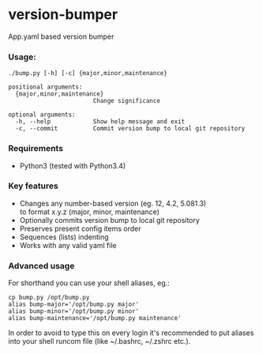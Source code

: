 # version-bumper
App.yaml based version bumper

### Usage:

```
./bump.py [-h] [-c] {major,minor,maintenance}

positional arguments:
  {major,minor,maintenance}
                        Change significance

optional arguments:     
  -h, --help            Show help message and exit
  -c, --commit          Commit version bump to local git repository
```

### Requirements

* Python3 (tested with Python3.4)

### Key features

* Changes any number-based version (eg. 12, 4.2, 5.081.3)    
to format x.y.z (major, minor, maintenance)
* Optionally commits version bump to local git repository
* Preserves present config items order
* Sequences (lists) indenting
* Works with any valid yaml file

### Advanced usage

For shorthand you can use your shell aliases, eg.:

`cp bump.py /opt/bump.py`    
`alias bump-major='/opt/bump.py major'`    
`alias bump-minor='/opt/bump.py minor'`     
`alias bump-maintenance='/opt/bump.py maintenance'`     

In order to avoid to type this on every login it's recommended to put aliases into your shell runcom file (like ~/.bashrc, ~/.zshrc etc.).


